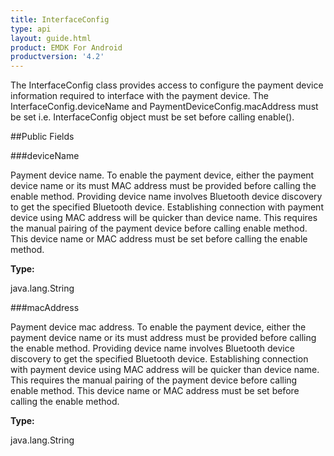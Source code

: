 ```yaml
---
title: InterfaceConfig
type: api
layout: guide.html
product: EMDK For Android
productversion: '4.2'
---
```



The InterfaceConfig class provides access to configure the payment device information required to interface with the payment device. 
 The InterfaceConfig.deviceName and PaymentDeviceConfig.macAddress must be set i.e. InterfaceConfig object must be set before calling enable().

##Public Fields

###deviceName

Payment device name. To enable the payment device, either the payment device name or its must MAC address must be provided before calling the enable method.
 Providing device name involves Bluetooth device discovery to get the specified Bluetooth device.
 Establishing connection with payment device using MAC address will be quicker than device name.
 This requires the manual pairing of the payment device before calling enable method.
 This device name or MAC address must be set before calling the enable method.

**Type:**

java.lang.String

###macAddress

Payment device mac address. To enable the payment device, either the payment device name or its must address must be provided before calling the enable method.
 Providing device name involves Bluetooth device discovery to get the specified Bluetooth device.
 Establishing connection with payment device using MAC address will be quicker than device name.
 This requires the manual pairing of the payment device before calling enable method.
 This device name or MAC address must be set before calling the enable method.

**Type:**

java.lang.String

